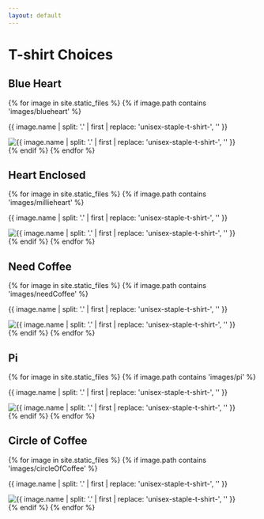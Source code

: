 ```yaml
---
layout: default
---
```


<div class="intro gradiented-background container-fluid" >
<div class="row"><h1>T-shirt Choices</h1></div>
<div class="row">
<div class="col"></div>
<div class="col"></div>
<div class="col"></div>
<div class="col"></div>
<div class="col"></div>
</div>
<div class="row"></div>

</div>

<div class="container lightbox" data-mdb-lightbox-init>
<section>
<!-- Blue Heart -->
<h2>Blue Heart</h2>
    <div class="row">
    {% for image in site.static_files %}
    {% if image.path contains 'images/blueheart' %}
   
<div class="col-lg-3">

<p>{{ image.name | split: '.' | first | replace: 'unisex-staple-t-shirt-', '' }}</p>
 <img 
loading="lazy"
src="{{ site.baseurl }}{{ image.path }}" 
data-mdb-img="{{ site.baseurl }}{{ image.path }}" 
alt="{{ image.name | split: '.' | first | replace: 'unisex-staple-t-shirt-', '' }}"  class="img-fluid" /></div>
    {% endif %}
{% endfor %}
</div>
</section>

<section>
<h2>Heart Enclosed</h2>
<!-- Millie Heart -->
<div class="row">
    {% for image in site.static_files %}
    {% if image.path contains 'images/millieheart' %}
   
<div class="col-lg-3"> 
<p>{{ image.name | split: '.' | first | replace: 'unisex-staple-t-shirt-', '' }}</p>
<img 
loading="lazy"
src="{{ site.baseurl }}{{ image.path }}" 
data-mdb-img="{{ site.baseurl }}{{ image.path }}" 
alt="{{ image.name | split: '.' | first | replace: 'unisex-staple-t-shirt-', '' }}"  class="img-fluid" /></div>
    {% endif %}
{% endfor %}
</div>
</section>



<section>
<!-- NeedCoffee -->
<h2>Need Coffee</h2>
<div class="row">
    {% for image in site.static_files %}
    {% if image.path contains 'images/needCoffee' %}
   
<div class="col-lg-3"> 
<p>{{ image.name | split: '.' | first | replace: 'unisex-staple-t-shirt-', '' }}</p>
<img 
loading="lazy"
src="{{ site.baseurl }}{{ image.path }}" 
data-mdb-img="{{ site.baseurl }}{{ image.path }}" 
alt="{{ image.name | split: '.' | first | replace: 'unisex-staple-t-shirt-', '' }}"  class="img-fluid" /></div>
    {% endif %}
{% endfor %}
</div>
</section>


<section>
<!-- Pi -->
<h2>Pi</h2>
<div class="row">
    {% for image in site.static_files %}
    {% if image.path contains 'images/pi' %}
   
<div class="col-lg-3"> 
<p>{{ image.name | split: '.' | first | replace: 'unisex-staple-t-shirt-', '' }}</p>
<img 
loading="lazy"
src="{{ site.baseurl }}{{ image.path }}" 
data-mdb-img="{{ site.baseurl }}{{ image.path }}" 
alt="{{ image.name | split: '.' | first | replace: 'unisex-staple-t-shirt-', '' }}"  class="img-fluid" /></div>
    {% endif %}
{% endfor %}
</div>
</section>


<section>
<!-- Circle of Coffee -->
<h2>Circle of Coffee</h2>
<div class="row">
    {% for image in site.static_files %}
    {% if image.path contains 'images/circleOfCoffee' %}
   
<div class="col-lg-3">

<p>{{ image.name | split: '.' | first | replace: 'unisex-staple-t-shirt-', '' }}</p>
 <img 
loading="lazy"
src="{{ site.baseurl }}{{ image.path }}" 
data-mdb-img="{{ site.baseurl }}{{ image.path }}" 
alt="{{ image.name | split: '.' | first | replace: 'unisex-staple-t-shirt-', '' }}"  class="img-fluid" /></div>
    {% endif %}
{% endfor %}
</div>
</section>




</div>
